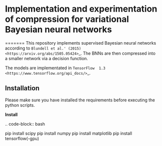 # Implementation and experimentation of compression for variational Bayesian neural networks
=======
This repository implements supervised Bayesian neural networks according to `Blundell et al.' (2015) <https://arxiv.org/abs/1505.05424>`_. The BNNs are then compressed into a smaller network via a decision function.

The models are implementated in `TensorFlow  1.3 <https://www.tensorflow.org/api_docs/>`_.


Installation
------------
Please make sure you have installed the requirements before executing the python scripts.


**Install**


.. code-block:: bash

  pip install scipy
  pip install numpy
  pip install matplotlib
  pip install tensorflow(-gpu)
